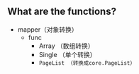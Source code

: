 ## What are the functions?
* mapper（对象转换）
    * func
        * Array （数组转换）
        * Single （单个转换）
        * `PageList （转换成core.PageList）`